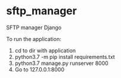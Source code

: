 # sftp_manager
SFTP manager Django


To run the application:
1. cd to dir with application
2. python3.7 -m pip install requirements.txt
3. python3.7 manage.py runserver 8000
4. Go to 127.0.0.1:8000
